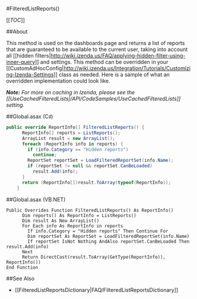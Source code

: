 #FilteredListReports()

[[_TOC_]]

##About

This method is used on the dashboards page and returns a list of reports that are guaranteed to be available to the current user, taking into account all [[hidden filters|http://wiki.izenda.us/FAQ/applying-hidden-filter-using-inner-query]] and settings. This method can be overridden in your [[CustomAdHocConfig|http://wiki.izenda.us/Integration/Tutorials/Customizing-Izenda-Settings]] class as needed. Here is a sample of what an overridden implementation could look like.

_**Note:** For more on caching in Izenda, please see the [[UseCachedFilteredLists|/API/CodeSamples/UseCachedFilteredLists]] setting._

##Global.asax (C♯)

```csharp
public override ReportInfo[] FilteredListReports() {
      ReportInfo[] reports = ListReports();
      ArrayList result = new ArrayList();
      foreach (ReportInfo info in reports) {
        if (info.Category == "Hidden reports")
          continue;
        ReportSet reportSet = LoadFilteredReportSet(info.Name);
        if (reportSet != null && reportSet.CanBeLoaded)
          result.Add(info);
      }
      return (ReportInfo[])result.ToArray(typeof(ReportInfo));
    }
```

##Global.asax (VB.NET)

```visualbasic
Public Overrides Function FilteredListReports() As ReportInfo()
      Dim reports() As ReportInfo = ListReports()
      Dim result As New ArrayList()
      For Each info As ReportInfo in reports
        If info.Category = "Hidden reports" Then Continue For
        Dim reportSet As ReportSet = LoadFilteredReportSet(info.Name)
        If reportSet IsNot Nothing AndAlso reportSet.CanBeLoaded Then result.Add(info)
      Next
      Return DirectCast(result.ToArray(GetType(ReportInfo)), ReportInfo())
End Function
```

##See Also

* [[FilteredListReportsDictionary|FAQ/FilteredListReportsDictionary]]